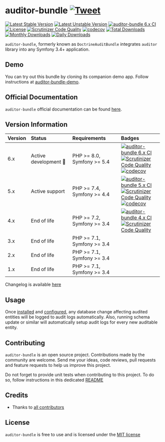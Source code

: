 # auditor-bundle [![Tweet](https://img.shields.io/twitter/url/http/shields.io.svg?style=social)](https://twitter.com/intent/tweet?text=Create%20audit%20logs%20for%20all%20Doctrine%20ORM%20database%20related%20changes%20with%20auditor-bundle.&url=https://github.com/DamienHarper/auditor-bundle&hashtags=auditor-bundle)
[![Latest Stable Version](https://poser.pugx.org/damienharper/auditor-bundle/v/stable)](https://packagist.org/packages/damienharper/auditor-bundle)
[![Latest Unstable Version](https://poser.pugx.org/damienharper/auditor-bundle/v/unstable)](https://packagist.org/packages/damienharper/auditor-bundle)
[![auditor-bundle 6.x CI](https://github.com/DamienHarper/auditor-bundle/actions/workflows/ci-6.x.yml/badge.svg)](https://github.com/DamienHarper/auditor-bundle/actions/workflows/ci-6.x.yml)
[![License](https://poser.pugx.org/damienharper/auditor-bundle/license)](https://packagist.org/packages/damienharper/auditor-bundle)
[![Scrutinizer Code Quality](https://scrutinizer-ci.com/g/DamienHarper/auditor-bundle/badges/quality-score.png?b=master)](https://scrutinizer-ci.com/g/DamienHarper/auditor-bundle/?branch=master)
[![codecov](https://codecov.io/gh/DamienHarper/auditor-bundle/branch/master/graph/badge.svg)](https://app.codecov.io/gh/DamienHarper/auditor-bundle/branch/master)
[![Total Downloads](https://poser.pugx.org/damienharper/auditor-bundle/downloads)](https://packagist.org/packages/damienharper/auditor-bundle)
[![Monthly Downloads](https://poser.pugx.org/damienharper/auditor-bundle/d/monthly)](https://packagist.org/packages/damienharper/auditor-bundle)
[![Daily Downloads](https://poser.pugx.org/damienharper/auditor-bundle/d/daily)](https://packagist.org/packages/damienharper/auditor-bundle)

`auditor-bundle`, formerly known as `DoctrineAuditBundle` integrates `auditor` library into any Symfony 3.4+ application.


## Demo
You can try out this bundle by cloning its companion demo app. 
Follow instructions at [auditor-bundle-demo](https://github.com/DamienHarper/auditor-bundle-demo).


## Official Documentation
`auditor-bundle` official documentation can be found [here](https://damienharper.github.io/auditor-docs/docs/auditor-bundle/index.html).


## Version Information
| Version | Status                      | Requirements               | Badges                                                                                                                                                                                                                                                                                                                                                                                                                                                                                                                                                                         |
|:--------|:----------------------------|:---------------------------|:-------------------------------------------------------------------------------------------------------------------------------------------------------------------------------------------------------------------------------------------------------------------------------------------------------------------------------------------------------------------------------------------------------------------------------------------------------------------------------------------------------------------------------------------------------------------------------|
| 6.x     | Active development :rocket: | PHP >= 8.0, Symfony >= 5.4 | [![auditor-bundle 6.x CI](https://github.com/DamienHarper/auditor-bundle/actions/workflows/ci-6.x.yml/badge.svg)](https://github.com/DamienHarper/auditor-bundle/actions/workflows/ci-6.x.yml) <br/>[![Scrutinizer Code Quality](https://scrutinizer-ci.com/g/DamienHarper/auditor-bundle/badges/quality-score.png?b=master)](https://scrutinizer-ci.com/g/DamienHarper/auditor-bundle/?branch=master) <br/>[![codecov](https://codecov.io/gh/DamienHarper/auditor-bundle/branch/master/graph/badge.svg)](https://app.codecov.io/gh/DamienHarper/auditor-bundle/branch/master) |
| 5.x     | Active support              | PHP >= 7.4, Symfony >= 4.4 | [![auditor-bundle 5.x CI](https://github.com/DamienHarper/auditor-bundle/actions/workflows/ci-5.x.yml/badge.svg)](https://github.com/DamienHarper/auditor-bundle/actions/workflows/ci-5.x.yml) <br/>[![Scrutinizer Code Quality](https://scrutinizer-ci.com/g/DamienHarper/auditor-bundle/badges/quality-score.png?b=5.x)](https://scrutinizer-ci.com/g/DamienHarper/auditor-bundle/?branch=5.x) <br/>[![codecov](https://codecov.io/gh/DamienHarper/auditor-bundle/branch/master/graph/badge.svg)](https://app.codecov.io/gh/DamienHarper/auditor-bundle/branch/5.x)          |
| 4.x     | End of life                 | PHP >= 7.2, Symfony >= 3.4 | [![auditor-bundle 4.x CI](https://github.com/DamienHarper/auditor-bundle/actions/workflows/ci-4.x.yml/badge.svg)](https://github.com/DamienHarper/auditor-bundle/actions/workflows/ci-4.x.yml) <br/>[![Scrutinizer Code Quality](https://scrutinizer-ci.com/g/DamienHarper/auditor-bundle/badges/quality-score.png?b=4.x)](https://scrutinizer-ci.com/g/DamienHarper/auditor-bundle/?branch=4.x)                                                                                                                                                                               |
| 3.x     | End of life                 | PHP >= 7.1, Symfony >= 3.4 |                                                                                                                                                                                                                                                                                                                                                                                                                                                                                                                                                                                |
| 2.x     | End of life                 | PHP >= 7.1, Symfony >= 3.4 |                                                                                                                                                                                                                                                                                                                                                                                                                                                                                                                                                                                |
| 1.x     | End of life                 | PHP >= 7.1, Symfony >= 3.4 |                                                                                                                                                                                                                                                                                                                                                                                                                                                                                                                                                                                |

Changelog is available [here](https://damienharper.github.io/auditor-docs/docs/auditor-bundle/release-notes.html)


## Usage
Once [installed](https://damienharper.github.io/auditor-docs/docs/auditor-bundle/installation.html) and [configured](https://damienharper.github.io/auditor-docs/docs/auditor-bundle/configuration/general.html), any database change 
affecting audited entities will be logged to audit logs automatically.
Also, running schema update or similar will automatically setup audit logs for every 
new auditable entity.


## Contributing
`auditor-bundle` is an open source project. Contributions made by the community are welcome. 
Send me your ideas, code reviews, pull requests and feature requests to help us improve this project.

Do not forget to provide unit tests when contributing to this project. 
To do so, follow instructions in this dedicated [README](tests/README.md)


## Credits
- Thanks to [all contributors](https://github.com/DamienHarper/auditor-bundle/graphs/contributors)


## License
`auditor-bundle` is free to use and is licensed under the [MIT license](http://www.opensource.org/licenses/mit-license.php)
